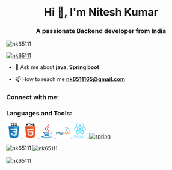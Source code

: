 <h1 align="center">Hi 👋, I'm Nitesh Kumar</h1>
<h3 align="center">A passionate Backend developer from India</h3>

<p align="left"> <img src="https://komarev.com/ghpvc/?username=nk65111&label=Profile%20views&color=0e75b6&style=flat" alt="nk65111" /> </p>

<p align="left"> <a href="https://github.com/ryo-ma/github-profile-trophy"><img src="https://github-profile-trophy.vercel.app/?username=nk65111" alt="nk65111" /></a> </p>

- 💬 Ask me about **java, Spring boot**

- 📫 How to reach me **nk6511165@gmail.com**

<h3 align="left">Connect with me:</h3>
<p align="left">
</p>

<h3 align="left">Languages and Tools:</h3>
<p align="left"> <a href="https://www.w3schools.com/css/" target="_blank" rel="noreferrer"> <img src="https://raw.githubusercontent.com/devicons/devicon/master/icons/css3/css3-original-wordmark.svg" alt="css3" width="40" height="40"/> </a> <a href="https://www.w3.org/html/" target="_blank" rel="noreferrer"> <img src="https://raw.githubusercontent.com/devicons/devicon/master/icons/html5/html5-original-wordmark.svg" alt="html5" width="40" height="40"/> </a> <a href="https://www.java.com" target="_blank" rel="noreferrer"> <img src="https://raw.githubusercontent.com/devicons/devicon/master/icons/java/java-original.svg" alt="java" width="40" height="40"/> </a> <a href="https://www.mysql.com/" target="_blank" rel="noreferrer"> <img src="https://raw.githubusercontent.com/devicons/devicon/master/icons/mysql/mysql-original-wordmark.svg" alt="mysql" width="40" height="40"/> </a> <a href="https://reactjs.org/" target="_blank" rel="noreferrer"> <img src="https://raw.githubusercontent.com/devicons/devicon/master/icons/react/react-original-wordmark.svg" alt="react" width="40" height="40"/> </a> <a href="https://spring.io/" target="_blank" rel="noreferrer"> <img src="https://www.vectorlogo.zone/logos/springio/springio-icon.svg" alt="spring" width="40" height="40"/> </a> </p>

<p><img align="left" src="https://github-readme-stats.vercel.app/api/top-langs?username=nk65111&show_icons=true&locale=en&layout=compact" alt="nk65111" /></p>

<p>&nbsp;<img align="center" src="https://github-readme-stats.vercel.app/api?username=nk65111&show_icons=true&locale=en" alt="nk65111" /></p>

<p><img align="center" src="https://github-readme-streak-stats.herokuapp.com/?user=nk65111&" alt="nk65111" /></p>
